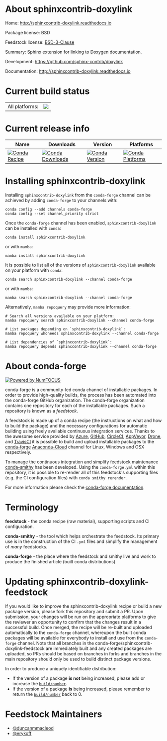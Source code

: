 About sphinxcontrib-doxylink
============================

Home: http://sphinxcontrib-doxylink.readthedocs.io

Package license: BSD

Feedstock license: [BSD-3-Clause](https://github.com/conda-forge/sphinxcontrib-doxylink-feedstock/blob/main/LICENSE.txt)

Summary: Sphinx extension for linking to Doxygen documentation.

Development: https://github.com/sphinx-contrib/doxylink

Documentation: http://sphinxcontrib-doxylink.readthedocs.io

Current build status
====================


<table><tr><td>All platforms:</td>
    <td>
      <a href="https://dev.azure.com/conda-forge/feedstock-builds/_build/latest?definitionId=6125&branchName=main">
        <img src="https://dev.azure.com/conda-forge/feedstock-builds/_apis/build/status/sphinxcontrib-doxylink-feedstock?branchName=main">
      </a>
    </td>
  </tr>
</table>

Current release info
====================

| Name | Downloads | Version | Platforms |
| --- | --- | --- | --- |
| [![Conda Recipe](https://img.shields.io/badge/recipe-sphinxcontrib--doxylink-green.svg)](https://anaconda.org/conda-forge/sphinxcontrib-doxylink) | [![Conda Downloads](https://img.shields.io/conda/dn/conda-forge/sphinxcontrib-doxylink.svg)](https://anaconda.org/conda-forge/sphinxcontrib-doxylink) | [![Conda Version](https://img.shields.io/conda/vn/conda-forge/sphinxcontrib-doxylink.svg)](https://anaconda.org/conda-forge/sphinxcontrib-doxylink) | [![Conda Platforms](https://img.shields.io/conda/pn/conda-forge/sphinxcontrib-doxylink.svg)](https://anaconda.org/conda-forge/sphinxcontrib-doxylink) |

Installing sphinxcontrib-doxylink
=================================

Installing `sphinxcontrib-doxylink` from the `conda-forge` channel can be achieved by adding `conda-forge` to your channels with:

```
conda config --add channels conda-forge
conda config --set channel_priority strict
```

Once the `conda-forge` channel has been enabled, `sphinxcontrib-doxylink` can be installed with `conda`:

```
conda install sphinxcontrib-doxylink
```

or with `mamba`:

```
mamba install sphinxcontrib-doxylink
```

It is possible to list all of the versions of `sphinxcontrib-doxylink` available on your platform with `conda`:

```
conda search sphinxcontrib-doxylink --channel conda-forge
```

or with `mamba`:

```
mamba search sphinxcontrib-doxylink --channel conda-forge
```

Alternatively, `mamba repoquery` may provide more information:

```
# Search all versions available on your platform:
mamba repoquery search sphinxcontrib-doxylink --channel conda-forge

# List packages depending on `sphinxcontrib-doxylink`:
mamba repoquery whoneeds sphinxcontrib-doxylink --channel conda-forge

# List dependencies of `sphinxcontrib-doxylink`:
mamba repoquery depends sphinxcontrib-doxylink --channel conda-forge
```


About conda-forge
=================

[![Powered by
NumFOCUS](https://img.shields.io/badge/powered%20by-NumFOCUS-orange.svg?style=flat&colorA=E1523D&colorB=007D8A)](https://numfocus.org)

conda-forge is a community-led conda channel of installable packages.
In order to provide high-quality builds, the process has been automated into the
conda-forge GitHub organization. The conda-forge organization contains one repository
for each of the installable packages. Such a repository is known as a *feedstock*.

A feedstock is made up of a conda recipe (the instructions on what and how to build
the package) and the necessary configurations for automatic building using freely
available continuous integration services. Thanks to the awesome service provided by
[Azure](https://azure.microsoft.com/en-us/services/devops/), [GitHub](https://github.com/),
[CircleCI](https://circleci.com/), [AppVeyor](https://www.appveyor.com/),
[Drone](https://cloud.drone.io/welcome), and [TravisCI](https://travis-ci.com/)
it is possible to build and upload installable packages to the
[conda-forge](https://anaconda.org/conda-forge) [Anaconda-Cloud](https://anaconda.org/)
channel for Linux, Windows and OSX respectively.

To manage the continuous integration and simplify feedstock maintenance
[conda-smithy](https://github.com/conda-forge/conda-smithy) has been developed.
Using the ``conda-forge.yml`` within this repository, it is possible to re-render all of
this feedstock's supporting files (e.g. the CI configuration files) with ``conda smithy rerender``.

For more information please check the [conda-forge documentation](https://conda-forge.org/docs/).

Terminology
===========

**feedstock** - the conda recipe (raw material), supporting scripts and CI configuration.

**conda-smithy** - the tool which helps orchestrate the feedstock.
                   Its primary use is in the construction of the CI ``.yml`` files
                   and simplify the management of *many* feedstocks.

**conda-forge** - the place where the feedstock and smithy live and work to
                  produce the finished article (built conda distributions)


Updating sphinxcontrib-doxylink-feedstock
=========================================

If you would like to improve the sphinxcontrib-doxylink recipe or build a new
package version, please fork this repository and submit a PR. Upon submission,
your changes will be run on the appropriate platforms to give the reviewer an
opportunity to confirm that the changes result in a successful build. Once
merged, the recipe will be re-built and uploaded automatically to the
`conda-forge` channel, whereupon the built conda packages will be available for
everybody to install and use from the `conda-forge` channel.
Note that all branches in the conda-forge/sphinxcontrib-doxylink-feedstock are
immediately built and any created packages are uploaded, so PRs should be based
on branches in forks and branches in the main repository should only be used to
build distinct package versions.

In order to produce a uniquely identifiable distribution:
 * If the version of a package **is not** being increased, please add or increase
   the [``build/number``](https://docs.conda.io/projects/conda-build/en/latest/resources/define-metadata.html#build-number-and-string).
 * If the version of a package **is** being increased, please remember to return
   the [``build/number``](https://docs.conda.io/projects/conda-build/en/latest/resources/define-metadata.html#build-number-and-string)
   back to 0.

Feedstock Maintainers
=====================

* [@duncanmmacleod](https://github.com/duncanmmacleod/)
* [@erykoff](https://github.com/erykoff/)

